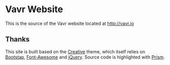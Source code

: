 # Vavr Website

This is the source of the Vavr website located at http://vavr.io

## Thanks

This site is built based on the [Creative](http://startbootstrap.com/template-overviews/creative) theme, which itself relies on [Bootstap](http://getbootstrap.com), [Font-Awesome](http://fortawesome.github.io/Font-Awesome) and [jQuery](https://jquery.com). Source code is highlighted with [Prism](http://prismjs.com).
